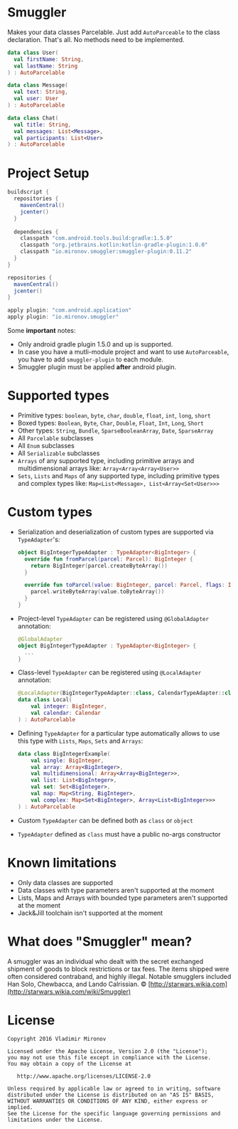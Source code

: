 # Smuggler
Makes your data classes Parcelable. Just add `AutoParceable` to the class declaration. That's all. No methods need to be implemented.

```kotlin
data class User(
  val firstName: String,
  val lastName: String
) : AutoParcelable

data class Message(
  val text: String,
  val user: User
) : AutoParcelable

data class Chat(
  val title: String,
  val messages: List<Message>,
  val participants: List<User>
) : AutoParcelable
```

# Project Setup
```gradle
buildscript {
  repositories {
    mavenCentral()
    jcenter()
  }
    
  dependencies {
  	classpath "com.android.tools.build:gradle:1.5.0"
    classpath "org.jetbrains.kotlin:kotlin-gradle-plugin:1.0.0"
    classpath "io.mironov.smuggler:smuggler-plugin:0.11.2"
  }
}

repositories {
  mavenCentral()
  jcenter()
}

apply plugin: "com.android.application"
apply plugin: "io.mironov.smuggler"
```
Some **important** notes:
- Only android gradle plugin 1.5.0 and up is supported.
- In case you have a mutli-module project and want to use `AutoParceable`, you have to add `smuggler-plugin` to each module.
- Smuggler plugin must be applied **after** android plugin.

# Supported types
- Primitive types: `boolean`, `byte`, `char`, `double`, `float`, `int`, `long`, `short`
- Boxed types: `Boolean`, `Byte`, `Char`, `Double`, `Float`, `Int`, `Long`, `Short`
- Other types: `String`, `Bundle`, `SparseBooleanArray`, `Date`, `SparseArray`
- All `Parcelable` subclasses
- All `Enum` subclasses
- All `Serializable` subclasses
- `Arrays` of any supported type, including primitive arrays and multidimensional arrays like: `Array<Array<Array<User>>`
- `Sets`, `Lists` and `Maps` of any supported type, including primitive types and complex types like: `Map<List<Message>, List<Array<Set<User>>>`

# Custom types
- Serialization and deserialization of custom types are supported via `TypeAdapter`'s:
  ```kotlin
  object BigIntegerTypeAdapter : TypeAdapter<BigInteger> {
    override fun fromParcel(parcel: Parcel): BigInteger {
      return BigInteger(parcel.createByteArray())
    }
  
    override fun toParcel(value: BigInteger, parcel: Parcel, flags: Int) {
      parcel.writeByteArray(value.toByteArray())
    }
  }
  ```
- Project-level `TypeAdapter` can be registered using `@GlobalAdapter` annotation:

  ```kotlin
  @GlobalAdapter
  object BigIntegerTypeAdapter : TypeAdapter<BigInteger> {
    ...
  }
  ```
- Class-level `TypeAdapter` can be registered using `@LocalAdapter` annotation:

  ```kotlin
  @LocalAdapter(BigIntegerTypeAdapter::class, CalendarTypeAdapter::class)
  data class Local(
      val integer: BigInteger,
      val calendar: Calendar
  ) : AutoParcelable
  ```
- Defining `TypeAdapter` for a particular type automatically allows to use this type with `Lists`, `Maps`, `Sets` and `Arrays`:

  ```kotlin
  data class BigIntegerExample(
      val single: BigInteger,
      val array: Array<BigInteger>,
      val multidimensional: Array<Array<BigInteger>>,
      val list: List<BigInteger>,
      val set: Set<BigInteger>,
      val map: Map<String, BigInteger>,
      val complex: Map<Set<BigInteger>, Array<List<BigInteger>>>
  ) : AutoParcelable
  ```
- Custom `TypeAdapter` can be defined both as `class` or `object`
- `TypeAdapter` defined as `class` must have a public no-args constructor

# Known limitations
- Only data classes are supported
- Data classes with type parameters aren't supported at the moment
- Lists, Maps and Arrays with bounded type parameters aren't supported at the moment
- Jack&Jill toolchain isn't supported at the moment

# What does "Smuggler" mean?
A smuggler was an individual who dealt with the secret exchanged shipment of goods to block restrictions or tax fees. The items shipped were often considered contraband, and highly illegal. Notable smugglers included Han Solo, Chewbacca, and Lando Calrissian. © [http://starwars.wikia.com](http://starwars.wikia.com/wiki/Smuggler)

# License

    Copyright 2016 Vladimir Mironov

    Licensed under the Apache License, Version 2.0 (the "License");
    you may not use this file except in compliance with the License.
    You may obtain a copy of the License at

       http://www.apache.org/licenses/LICENSE-2.0

    Unless required by applicable law or agreed to in writing, software
    distributed under the License is distributed on an "AS IS" BASIS,
    WITHOUT WARRANTIES OR CONDITIONS OF ANY KIND, either express or implied.
    See the License for the specific language governing permissions and
    limitations under the License.
